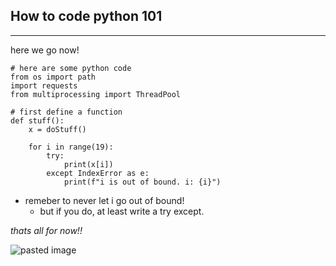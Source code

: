 ## How to code python 101
---
here we go now!
```
# here are some python code
from os import path
import requests
from multiprocessing import ThreadPool

# first define a function
def stuff():
	x = doStuff()

	for i in range(19):
		try: 
			print(x[i])
		except IndexError as e:
			print(f"i is out of bound. i: {i}")
```

* remeber to never let i go out of bound!
	+ but if you do, at least write a try except.  

*thats all for now!!*

![pasted image](D:\PythonProject\stickyMarkdown\testCache\9c3a6033a6f43198d1062f293d78853c.jpg)